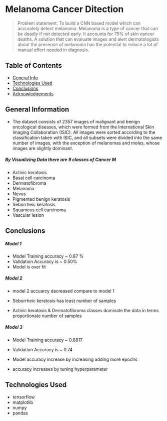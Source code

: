 # Melanoma Cancer Ditection
> Problem statement: To build a CNN based model which can accurately detect melanoma. Melanoma is a type of cancer that can be deadly if not detected early. It accounts for 75% of skin cancer deaths. A solution that can evaluate images and alert dermatologists about the presence of melanoma has the potential to reduce a lot of manual effort needed in diagnosis.


## Table of Contents
* [General Info](#general-information)
* [Technologies Used](#technologies-used)
* [Conclusions](#conclusions)
* [Acknowledgements](#acknowledgements)

<!-- You can include any other section that is pertinent to your problem -->

## General Information
- The dataset consists of 2357 images of malignant and benign oncological diseases, which were formed from the International Skin Imaging Collaboration (ISIC). All images were sorted according to the classification taken with ISIC, and all subsets were divided into the same number of images, with the exception of melanomas and moles, whose images are slightly dominant.
##### By Visualizing Data there are 9 classes of Cancer M

* Actinic keratosis
* Basal cell carcinoma
* Dermatofibroma
* Melanoma
* Nevus
* Pigmented benign keratosis
* Seborrheic keratosis
* Squamous cell carcinoma
* Vascular lesion

<!-- You don't have to answer all the questions - just the ones relevant to your project. -->

## Conclusions

##### Model 1
- Model Training accuracy ~ 0.87 %
- Validation Accuracy is ~ 0.50% 
- Model is over fit
##### Model 2
- model 2 accuarcy decreased compare to model 1

* Seborrheic keratosis has least number of samples 

* Actinic keratosis & Dermatofibroma classes dominate the data in terms proportionate number of samples

##### Model 3

- Model Training accuracy ~ 0.8817
- Validation Accuracy is ~ 0.74

- Model accuracy increase by increasing adding more epochs  
- accuracy increases by tuning hyperparameter


<!-- You don't have to answer all the questions - just the ones relevant to your project. -->


## Technologies Used
- tensorflow
- matplotlib
- numpy 
- pandas

<!-- As the libraries versions keep on changing, it is recommended to mention the version of library used in this project -->





